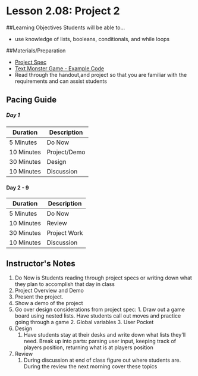 # Lesson 2.08: Project 2

##Learning Objectives
Students will be able to... 
* use knowledge of lists, booleans, conditionals, and while loops 

##Materials/Preparation
* [Project Spec]
* [Text Monster Game - Example Code]
* Read through the handout,and project so that you are familiar with the requirements and can assist students

## Pacing Guide
##### Day 1
| **Duration**   | **Description** |
| ---------- | ----------- |
| 5 Minutes  | Do Now      |
| 10 Minutes | Project/Demo|
| 30 Minutes | Design      |
| 10 Minutes | Discussion  |
#### Day 2 - 9 
| **Duration**   | **Description** |
| ---------- | ----------- |
| 5 Minutes  | Do Now      |
| 10 Minutes | Review      |
| 30 Minutes | Project Work|
| 10 Minutes | Discussion  |

## Instructor's Notes
1. Do Now is Students reading through project specs or writing down what they plan to accomplish that day in class
2. Project Overview and Demo 
  1. Present the project. 
  2. Show a demo of the project
  3. Go over design considerations from project spec: 
    1. Draw out a game board using nested lists. Have students call out moves and practice going through a game
    2. Global variables
    3. User Pocket
2. Design
    1. Have students stay at their desks and write down what lists they'll need. Break up into parts: parsing user input, keeping track of players position, returning what is at players position 
3. Review
    1. During discussion at end of class figure out where students are. During the review the next morning cover these topics 
  
[Project Spec]: project.md
[Text Monster Game - Example Code]: project_file.md